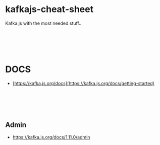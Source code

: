 # kafkajs-cheat-sheet
Kafka.js with the most needed stuff..





<br><br>
<br><br>

# DOCS
- [https://kafka.js.org/docs](https://kafka.js.org/docs/getting-started)







<br><br>
<br><br>

## Admin
- https://kafka.js.org/docs/1.11.0/admin
